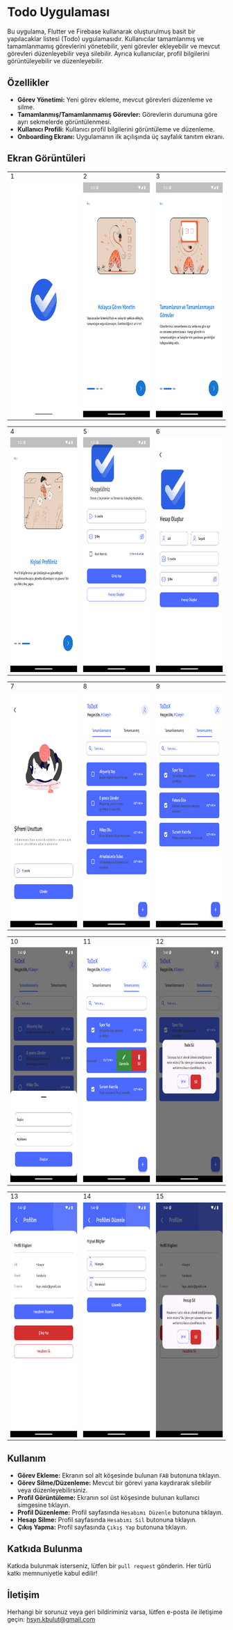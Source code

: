 # Todo Uygulaması

Bu uygulama, Flutter ve Firebase kullanarak oluşturulmuş basit bir yapılacaklar listesi (Todo) uygulamasıdır. Kullanıcılar tamamlanmış ve tamamlanmamış görevlerini yönetebilir, yeni görevler ekleyebilir ve mevcut görevleri düzenleyebilir veya silebilir. Ayrıca kullanıcılar, profil bilgilerini görüntüleyebilir ve düzenleyebilir.

## Özellikler

- **Görev Yönetimi:** Yeni görev ekleme, mevcut görevleri düzenleme ve silme.
- **Tamamlanmış/Tamamlanmamış Görevler:** Görevlerin durumuna göre ayrı sekmelerde görüntülenmesi.
- **Kullanıcı Profili:** Kullanıcı profil bilgilerini görüntüleme ve düzenleme.
- **Onboarding Ekranı:** Uygulamanın ilk açılışında üç sayfalık tanıtım ekranı.

## Ekran Görüntüleri

<table>
  <tr>
    <td>1</td>
     <td>2</td>
     <td>3</td>  
  <tr>
    <td><img src="assets/images/app_images/1.png" width="350" height="540"></td>
    <td><img src="assets/images/app_images/2.png" width="350" height="540"></td>
    <td><img src="assets/images/app_images/3.png" width="350" height="540"></td>   
 </table>

<table>
  <tr>
    <td>4</td>
     <td>5</td>
     <td>6</td> 
  <tr>
    <td><img src="assets/images/app_images/4.png" width="350" height="540"></td>
    <td><img src="assets/images/app_images/5.png" width="350" height="540"></td>
    <td><img src="assets/images/app_images/6.png" width="350" height="540"></td>
 </table>
  
<table>
  <tr>
    <td>7</td>
     <td>8</td>
     <td>9</td> 
  <tr>
    <td><img src="assets/images/app_images/7.png" width="350" height="540"></td>
    <td><img src="assets/images/app_images/8.png" width="350" height="540"></td>
    <td><img src="assets/images/app_images/9.png" width="350" height="540"></td>
 </table>

 <table>
  <tr>
    <td>10</td>
     <td>11</td>
     <td>12</td> 
  <tr>
    <td><img src="assets/images/app_images/10.png" width="350" height="540"></td>
    <td><img src="assets/images/app_images/11.png" width="350" height="540"></td>
    <td><img src="assets/images/app_images/12.png" width="350" height="540"></td>
 </table>

 <table>
  <tr>
    <td>13</td>
     <td>14</td>
     <td>15</td> 
  <tr>
    <td><img src="assets/images/app_images/13.png" width="350" height="540"></td>
    <td><img src="assets/images/app_images/14.png" width="350" height="540"></td>
    <td><img src="assets/images/app_images/15.png" width="350" height="540"></td>
 </table>


## Kullanım

- **Görev Ekleme:** Ekranın sol alt köşesinde bulunan `FAB` butonuna tıklayın.
- **Görev Silme/Düzenleme:** Mevcut bir görevi yana kaydırarak silebilir veya düzenleyebilirsiniz.
- **Profil Görüntüleme:** Ekranın sol üst köşesinde bulunan kullanıcı simgesine tıklayın.
- **Profil Düzenleme:** Profil sayfasında `Hesabımı Düzenle` butonuna tıklayın.
- **Hesap Silme:** Profil sayfasında `Hesabımı Sil` butonuna tıklayın.
- **Çıkış Yapma:** Profil sayfasında `Çıkış Yap` butonuna tıklayın.


## Katkıda Bulunma

Katkıda bulunmak isterseniz, lütfen bir `pull request` gönderin. Her türlü katkı memnuniyetle kabul edilir!



## İletişim

Herhangi bir sorunuz veya geri bildiriminiz varsa, lütfen e-posta ile iletişime geçin: [hsyn.kbulut@gmail.com](mailto:hsyn.kbulut@gmail.com)
